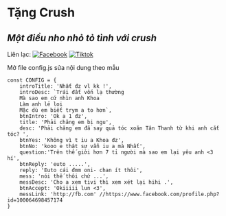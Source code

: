# Tặng Crush
## _Một điều nho nhỏ tỏ tình với crush_

Liên lạc: 
[![Facebook](https://i.imgur.com/GRqy96ts.jpg)](https://www.facebook.com/nam.nodemy)
[![Tiktok](https://i.imgur.com/Nbfl1E7t.jpg)](https://www.tiktok.com/@manindev)

Mở file config.js sửa nội dung theo mẫu
```
const CONFIG = {
    introTitle: 'Nhất đz vl kk !',
    introDesc: `Trái đất vốn lạ thường
    Mà sao em cứ nhìn anh Khoa
    Làm anh lẻ loi
    Mặc dù em biết trym a to hơn`,
    btnIntro: 'Ok a 1 đz',
    title: 'Phải chăng em bị ngu',
    desc: 'Phải chăng em đã say quả tóc xoăn Tân Thanh từ khi anh cắt tóc? ',
    btnYes: 'Không vì t iu a Khoa đz',
    btnNo: 'kooo e thật sự vẫn iu a mà Nhất',
    question:'Trên thế giới hơn 7 tỉ người mà sao em lại yêu anh <3 hí',
    btnReply: 'euto .....',
    reply: 'Euto cái đmm oni- chan ít thôi',
    mess: 'nói thế thôi chứ ...',
    messDesc: 'Cho a xem tivi thì xem xét lại hihi .',
    btnAccept: 'Okiiiii lun <3',
    messLink: 'http://fb.com' //https://www.facebook.com/profile.php?id=100064698457174
}
```

